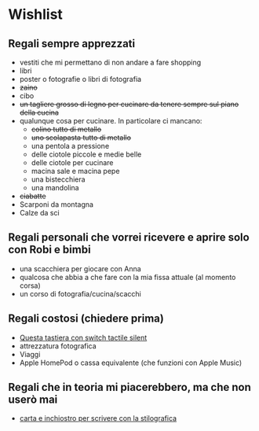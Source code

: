 # Wishlist

## Regali sempre apprezzati

* vestiti che mi permettano di non andare a fare shopping
* libri
* poster o fotografie o libri di fotografia
* ~~zaino~~
* cibo
* ~~un tagliere grosso di legno per cucinare da tenere sempre sul piano della cucina~~
* qualunque cosa per cucinare. In particolare ci mancano:
    * ~~colino tutto di metallo~~
    * ~~uno scolapasta tutto di metallo~~
    * una pentola a pressione
    * delle ciotole piccole e medie belle
    * delle ciotole per cucinare
    * macina sale e macina pepe
    * una bistecchiera
    * una mandolina
* ~~ciabatte~~
* Scarponi da montagna
* Calze da sci

## Regali personali che vorrei ricevere e aprire solo con Robi e bimbi

* una scacchiera per giocare con Anna
* qualcosa che abbia a che fare con la mia fissa attuale (al momento corsa)
* un corso di fotografia/cucina/scacchi

## Regali costosi (chiedere prima)

* [Questa tastiera con switch tactile silent](https://www.trulyergonomic.com/store/truly-ergonomic-perfected-tkl-keyboard)
* attrezzatura fotografica
* Viaggi
* Apple HomePod o cassa equivalente (che funzioni con Apple Music)

## Regali che in teoria mi piacerebbero, ma che non userò mai

* [carta e inchiostro per scrivere con la stilografica](https://www.jetpens.com/blog/the-best-fountain-pen-paper/pt/730)
